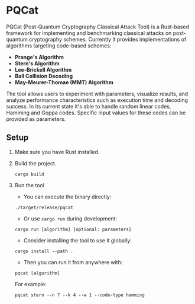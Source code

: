 # PQCat

PQCat (Post-Quantum Cryptography Classical Attack Tool) is a Rust-based framework for implementing and benchmarking classical attacks on post-quantum cryptography schemes. Currently it provides implementations of algorithms targeting code-based schemes:

- **Prange's Algorithm**
- **Stern's Algorithm**
- **Lee-Brickell Algorithm**
- **Ball Collision Decoding**
- **May-Meurer-Thomae (MMT) Algorithm**

The tool allows users to experiment with parameters, visualize results, and analyze performance characteristics such as execution time and decoding success.
In its current state it's able to handle random linear codes, Hamming and Goppa codes. Specific input values for these codes can be provided as parameters.

## Setup

1. Make sure you have Rust installed.
2. Build the project.

   ```cargo build```

3. Run the tool

   - You can execute the binary directly:

   ```./target/release/pqcat```

   - Or use `cargo run` during development:

   ```cargo run [algorithm] [optional: parameters]```

   - Consider installing the tool to use it globally:

   ```cargo install --path .```

   - Then you can run it from anywhere with:

   ```pqcat [algorithm]```

    For example:

   ```pqcat stern --n 7 --k 4 --w 1 --code-type hamming```

